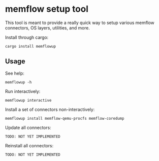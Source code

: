 # memflow setup tool

This tool is meant to provide a really quick way to setup various memflow connectors, OS layers, utilities, and more.

Install through cargo:

```
cargo install memflowup
```

## Usage

See help:

```
memflowup -h
```

Run interactively:

```
memflowup interactive
```

Install a set of connectors non-interactively:

```
memflowup install memflow-qemu-procfs memflow-coredump
```

Update all connectors:

```
TODO: NOT YET IMPLEMENTED
```

Reinstall all connectors:

```
TODO: NOT YET IMPLEMENTED
```

